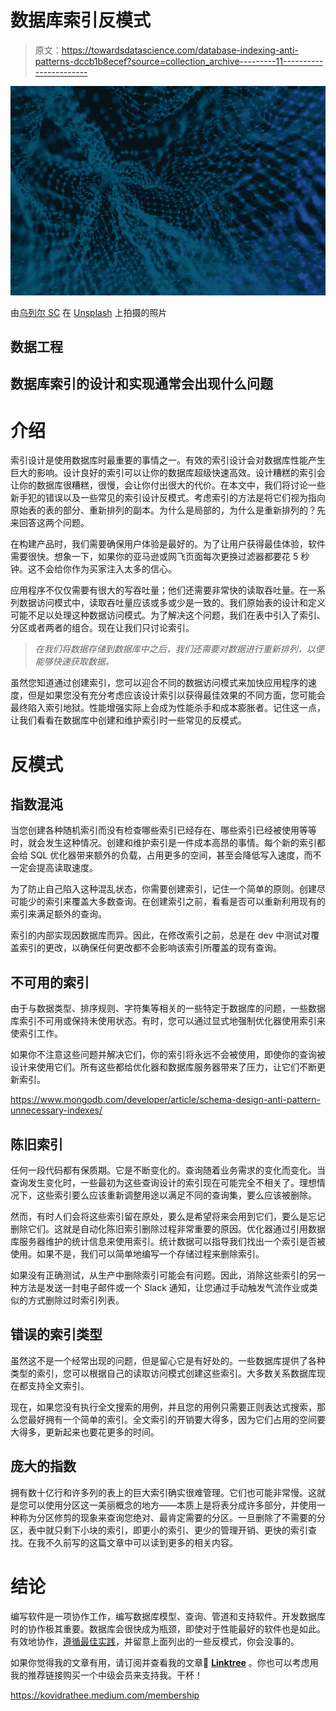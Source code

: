 # 数据库索引反模式

> 原文：<https://towardsdatascience.com/database-indexing-anti-patterns-dccb1b8ecef?source=collection_archive---------11----------------------->

![](img/b4f7f5f03ea34c31c8086571316fd59f.png)

由[乌列尔 SC](https://unsplash.com/@urielsc26?utm_source=unsplash&utm_medium=referral&utm_content=creditCopyText) 在 [Unsplash](https://unsplash.com/s/photos/database?utm_source=unsplash&utm_medium=referral&utm_content=creditCopyText) 上拍摄的照片

## 数据工程

## 数据库索引的设计和实现通常会出现什么问题

# 介绍

索引设计是使用数据库时最重要的事情之一。有效的索引设计会对数据库性能产生巨大的影响。设计良好的索引可以让你的数据库超级快速高效。设计糟糕的索引会让你的数据库很糟糕，很慢，会让你付出很大的代价。在本文中，我们将讨论一些新手犯的错误以及一些常见的索引设计反模式。考虑索引的方法是将它们视为指向原始表的表的部分、重新排列的副本。为什么是局部的，为什么是重新排列的？先来回答这两个问题。

在构建产品时，我们需要确保用户体验是最好的。为了让用户获得最佳体验，软件需要很快。想象一下，如果你的亚马逊或网飞页面每次更换过滤器都要花 5 秒钟。这不会给你作为买家注入太多的信心。

应用程序不仅仅需要有很大的写吞吐量；他们还需要非常快的读取吞吐量。在一系列数据访问模式中，读取吞吐量应该或多或少是一致的。我们原始表的设计和定义可能不足以处理这种数据访问模式。为了解决这个问题，我们在表中引入了索引、分区或者两者的组合。现在让我们只讨论索引。

> *在我们将数据存储到数据库中之后，我们还需要对数据进行重新排列，以便能够快速获取数据。*

虽然您知道通过创建索引，您可以迎合不同的数据访问模式来加快应用程序的速度，但是如果您没有充分考虑应该设计索引以获得最佳效果的不同方面，您可能会最终陷入索引地狱。性能增强实际上会成为性能杀手和成本膨胀者。记住这一点，让我们看看在数据库中创建和维护索引时一些常见的反模式。

# 反模式

## 指数混沌

当您创建各种随机索引而没有检查哪些索引已经存在、哪些索引已经被使用等等时，就会发生这种情况。创建和维护索引是一件成本高昂的事情。每个新的索引都会给 SQL 优化器带来额外的负载，占用更多的空间，甚至会降低写入速度，而不一定会提高读取速度。

为了防止自己陷入这种混乱状态，你需要创建索引，记住一个简单的原则。创建尽可能少的索引来覆盖大多数查询。在创建索引之前，看看是否可以重新利用现有的索引来满足额外的查询。

索引的内部实现因数据库而异。因此，在修改索引之前，总是在 dev 中测试对覆盖索引的更改，以确保任何更改都不会影响该索引所覆盖的现有查询。

## 不可用的索引

由于与数据类型、排序规则、字符集等相关的一些特定于数据库的问题，一些数据库索引不可用或保持未使用状态。有时，您可以通过显式地强制优化器使用索引来使索引工作。

如果你不注意这些问题并解决它们，你的索引将永远不会被使用，即使你的查询被设计来使用它们。所有这些都给优化器和数据库服务器带来了压力，让它们不断更新索引。

<https://www.mongodb.com/developer/article/schema-design-anti-pattern-unnecessary-indexes/>  

## 陈旧索引

任何一段代码都有保质期。它是不断变化的。查询随着业务需求的变化而变化。当查询发生变化时，一些最初为这些查询设计的索引现在可能完全不相关了。理想情况下，这些索引要么应该重新调整用途以满足不同的查询集，要么应该被删除。

然而，有时人们会将这些索引留在原处，要么是希望将来会用到它们，要么是忘记删除它们。这就是自动化陈旧索引删除过程非常重要的原因。优化器通过引用数据库服务器维护的统计信息来使用索引。统计数据可以指导我们找出一个索引是否被使用。如果不是，我们可以简单地编写一个存储过程来删除索引。

如果没有正确测试，从生产中删除索引可能会有问题。因此，消除这些索引的另一种方法是发送一封电子邮件或一个 Slack 通知，让您通过手动触发气流作业或类似的方式删除过时索引列表。

## 错误的索引类型

虽然这不是一个经常出现的问题，但是留心它是有好处的。一些数据库提供了各种类型的索引，您可以根据自己的读取访问模式创建这些索引。大多数关系数据库现在都支持全文索引。

现在，如果您没有执行全文搜索的用例，并且您的用例只需要正则表达式搜索，那么您最好拥有一个简单的索引。全文索引的开销要大得多，因为它们占用的空间要大得多，更新起来也要花更多的时间。

## 庞大的指数

拥有数十亿行和许多列的表上的巨大索引确实很难管理。它们也可能非常慢。这就是您可以使用分区这一美丽概念的地方——本质上是将表分成许多部分，并使用一种称为分区修剪的现象来查询您绝对、最肯定需要的分区。一旦删除了不需要的分区，表中就只剩下小块的索引，即更小的索引、更少的管理开销、更快的索引查找。在我不久前写的这篇文章中可以读到更多的相关内容。

</indexing-very-large-tables-569811421ee0>  

# 结论

编写软件是一项协作工作，编写数据库模型、查询、管道和支持软件。开发数据库时的协作极其重要。数据库会很快成为瓶颈，即使对于性能最好的软件也是如此。有效地协作，[遵循最佳实践](https://medium.com/analytics-vidhya/indexing-best-practices-10025d779e0b)，并留意上面列出的一些反模式，你会没事的。

如果你觉得我的文章有用，请订阅并查看我的文章🌲 [**Linktree**](https://towardsdatascience.com/linktree.com/kovid) 。你也可以考虑用我的推荐链接购买一个中级会员来支持我。干杯！

<https://kovidrathee.medium.com/membership> 